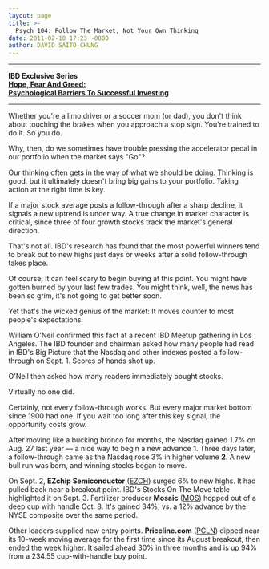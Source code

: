 ```yaml
---
layout: page
title: >-
  Psych 104: Follow The Market, Not Your Own Thinking
date: 2011-02-10 17:23 -0800
author: DAVID SAITO-CHUNG
---
```





 

 

---

 **IBD Exclusive Series  
[Hope, Fear And Greed:  
Psychological Barriers To Successful Investing](/NewsAndAnalysis/SpecialReport.aspx?id=562114)**  

---

    

Whether you're a limo driver or a soccer mom (or dad), you don't think about touching the brakes when you approach a stop sign. You're trained to do it. So you do.

  

Why, then, do we sometimes have trouble pressing the accelerator pedal in our portfolio when the market says "Go"?

  

Our thinking often gets in the way of what we should be doing. Thinking is good, but it ultimately doesn't bring big gains to your portfolio. Taking action at the right time is key.

  

If a major stock average posts a follow-through after a sharp decline, it signals a new uptrend is under way. A true change in market character is critical, since three of four growth stocks track the market's general direction.

  

That's not all. IBD's research has found that the most powerful winners tend to break out to new highs just days or weeks after a solid follow-through takes place.

  

Of course, it can feel scary to begin buying at this point. You might have gotten burned by your last few trades. You might think, well, the news has been so grim, it's not going to get better soon.

  

Yet that's the wicked genius of the market: It moves counter to most people's expectations.

  

William O'Neil confirmed this fact at a recent IBD Meetup gathering in Los Angeles. The IBD founder and chairman asked how many people had read in IBD's Big Picture that the Nasdaq and other indexes posted a follow-through on Sept. 1. Scores of hands shot up.

  

O'Neil then asked how many readers immediately bought stocks.

  

Virtually no one did.

  

Certainly, not every follow-through works. But every major market bottom since 1900 had one. If you wait too long after this key signal, the opportunity costs grow.

  

After moving like a bucking bronco for months, the Nasdaq gained 1.7% on Aug. 27 last year — a nice way to begin a new advance **1**. Three days later, a follow-through came as the Nasdaq rose 3% in higher volume **2**. A new bull run was born, and winning stocks began to move.

  

On Sept. 2, **EZchip Semiconductor** ([EZCH](https://research.investors.com/quote.aspx?symbol=EZCH)) surged 6% to new highs. It had pulled back near a breakout point. IBD's Stocks On The Move table highlighted it on Sept. 3. Fertilizer producer **Mosaic** ([MOS](https://research.investors.com/quote.aspx?symbol=MOS)) hopped out of a deep cup with handle Oct. 8. It's gained 34%, vs. a 12% advance by the NYSE composite over the same period.

  

Other leaders supplied new entry points. **Priceline.com** ([PCLN](https://research.investors.com/quote.aspx?symbol=PCLN)) dipped near its 10-week moving average for the first time since its August breakout, then ended the week higher. It sailed ahead 30% in three months and is up 94% from a 234.55 cup-with-handle buy point.




